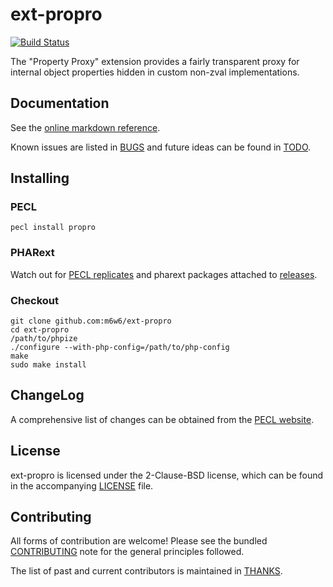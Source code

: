 # ext-propro

[![Build Status](https://travis-ci.org/m6w6/ext-propro.svg?branch=v1.0.x)](https://travis-ci.org/m6w6/ext-propro)

The "Property Proxy" extension provides a fairly transparent proxy for internal
object properties hidden in custom non-zval implementations.

## Documentation

See the [online markdown reference](https://mdref.m6w6.name/propro).

Known issues are listed in [BUGS](./BUGS) and future ideas can be found in [TODO](./TODO).

## Installing

### PECL

	pecl install propro

### PHARext

Watch out for [PECL replicates](https://replicator.pharext.org?propro)
and pharext packages attached to [releases](./releases).

### Checkout

	git clone github.com:m6w6/ext-propro
	cd ext-propro
	/path/to/phpize
	./configure --with-php-config=/path/to/php-config
	make
	sudo make install

## ChangeLog

A comprehensive list of changes can be obtained from the
[PECL website](https://pecl.php.net/package-changelog.php?package=propro).

## License

ext-propro is licensed under the 2-Clause-BSD license, which can be found in
the accompanying [LICENSE](./LICENSE) file.

## Contributing

All forms of contribution are welcome! Please see the bundled
[CONTRIBUTING](./CONTRIBUTING.md) note for the general principles followed.

The list of past and current contributors is maintained in [THANKS](./THANKS).
